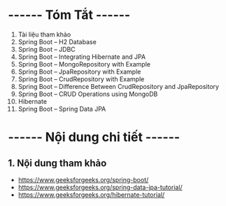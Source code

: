 # **------ Tóm Tắt ------**
1. Tài liệu tham khảo
2. Spring Boot – H2 Database
3. Spring Boot – JDBC
4. Spring Boot – Integrating Hibernate and JPA
5. Spring Boot – MongoRepository with Example
6. Spring Boot – JpaRepository with Example
7. Spring Boot – CrudRepository with Example
8. Spring Boot – Difference Between CrudRepository and JpaRepository
9. Spring Boot – CRUD Operations using MongoDB
10. Hibernate 
11. Spring Boot – Spring Data JPA


# **------ Nội dung chi tiết ------**

## 1. Nội dung tham khảo
- https://www.geeksforgeeks.org/spring-boot/
- https://www.geeksforgeeks.org/spring-data-jpa-tutorial/
- https://www.geeksforgeeks.org/hibernate-tutorial/
## 
